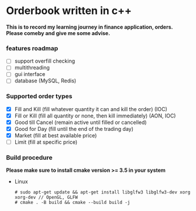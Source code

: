 # Orderbook written in c++

**This is to record my learning journey in finance application, orders. Please comeby and give me some advise.**

### features roadmap

- [ ] support overfill checking
- [ ] multithreading
- [ ] gui interface
- [ ] database (MySQL, Redis)

### Supported order types

- [x] Fill and Kill (fill whatever quantity it can and kill the order) (IOC)
- [x] Fill or Kill (fill all quantity or none, then kill immediately) (AON, IOC)
- [x] Good till Cancel (remain active until filled or cancelled)
- [x] Good for Day (fill until the end of the trading day)
- [x] Market (fill at best available price)
- [ ] Limit (fill at specific price)

### Build procedure

**Please make sure to install cmake version >= 3.5 in your system**

- Linux

  ```
  # sudo apt-get update && apt-get install libglfw3 libglfw3-dev xorg xorg-dev // OpenGL, GLFW
  # cmake . -B build && cmake --build build -j
  ```
